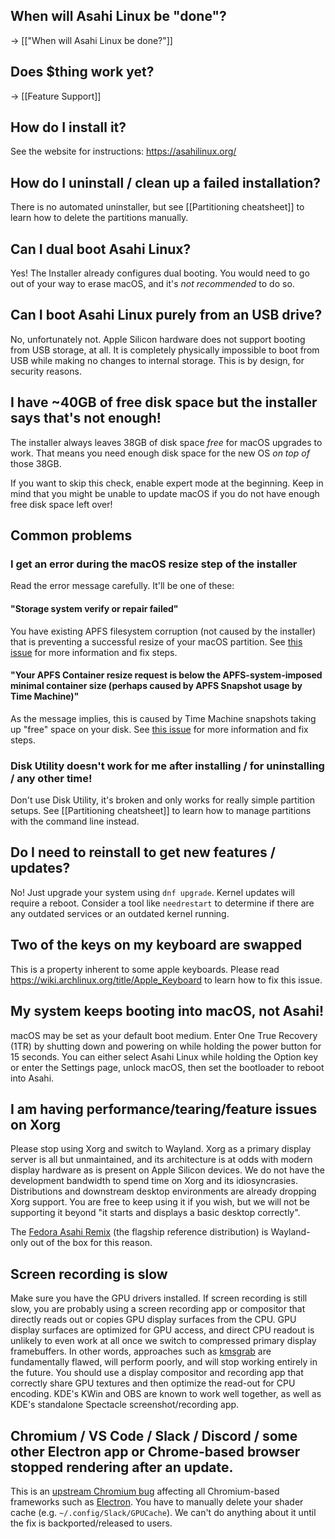 ## When will Asahi Linux be "done"?

→ [["When will Asahi Linux be done?"]]

## Does $thing work yet?

→ [[Feature Support]]

## How do I install it?

See the website for instructions: https://asahilinux.org/

## How do I uninstall / clean up a failed installation?

There is no automated uninstaller, but see [[Partitioning cheatsheet]] to learn how to delete the partitions manually.

## Can I dual boot Asahi Linux?

Yes! The Installer already configures dual booting. You would need to go out of your way to erase macOS, and it's *not recommended* to do so.

## Can I boot Asahi Linux purely from an USB drive?

No, unfortunately not. Apple Silicon hardware does not support booting from USB storage, at all. It is completely physically impossible to boot from USB while making no changes to internal storage. This is by design, for security reasons. 

## I have ~40GB of free disk space but the installer says that's not enough!

The installer always leaves 38GB of disk space *free* for macOS upgrades to work. That means you need enough disk space for the new OS *on top of* those 38GB.

If you want to skip this check, enable expert mode at the beginning. Keep in mind that you might be unable to update macOS if you do not have enough free disk space left over!

## Common problems

### I get an error during the macOS resize step of the installer

Read the error message carefully. It'll be one of these:

#### "Storage system verify or repair failed"

You have existing APFS filesystem corruption (not caused by the installer) that is preventing a successful resize of your macOS partition. See [this issue](https://github.com/AsahiLinux/asahi-installer/issues/81) for more information and fix steps.

#### "Your APFS Container resize request is below the APFS-system-imposed minimal container size (perhaps caused by APFS Snapshot usage by Time Machine)"

As the message implies, this is caused by Time Machine snapshots taking up "free" space on your disk. See [this issue](https://github.com/AsahiLinux/asahi-installer/issues/86) for more information and fix steps.

### Disk Utility doesn't work for me after installing / for uninstalling / any other time!

Don't use Disk Utility, it's broken and only works for really simple partition setups. See [[Partitioning cheatsheet]] to learn how to manage partitions with the command line instead.

## Do I need to reinstall to get new features / updates?

No! Just upgrade your system using `dnf upgrade`. Kernel updates will require a reboot. Consider a tool like `needrestart` to determine if there are any outdated services or an outdated kernel running.

## Two of the keys on my keyboard are swapped

This is a property inherent to some apple keyboards. Please read https://wiki.archlinux.org/title/Apple_Keyboard to learn how to fix this issue.

## My system keeps booting into macOS, not Asahi!

macOS may be set as your default boot medium. Enter One True Recovery (1TR) by shutting down and powering on while holding the power button for 15 seconds. You can either select Asahi Linux while holding the Option key or enter the Settings page, unlock macOS, then set the bootloader to reboot into Asahi.

## I am having performance/tearing/feature issues on Xorg

Please stop using Xorg and switch to Wayland. Xorg as a primary display server is all but unmaintained, and its architecture is at odds with modern display hardware as is present on Apple Silicon devices. We do not have the development bandwidth to spend time on Xorg and its idiosyncrasies. Distributions and downstream desktop environments are already dropping Xorg support. You are free to keep using it if you wish, but we will not be supporting it beyond "it starts and displays a basic desktop correctly".

The [Fedora Asahi Remix](https://asahilinux.org/fedora/) (the flagship reference distribution) is Wayland-only out of the box for this reason.

## Screen recording is slow

Make sure you have the GPU drivers installed. If screen recording is still slow, you are probably using a screen recording app or compositor that directly reads out or copies GPU display surfaces from the CPU. GPU display surfaces are optimized for GPU access, and direct CPU readout is unlikely to even work at all once we switch to compressed primary display framebuffers. In other words, approaches such as [kmsgrab](http://underpop.online.fr/f/ffmpeg/help/kmsgrab.htm.gz) are fundamentally flawed, will perform poorly, and will stop working entirely in the future. You should use a display compositor and recording app that correctly share GPU textures and then optimize the read-out for CPU encoding. KDE's KWin and OBS are known to work well together, as well as KDE's standalone Spectacle screenshot/recording app.

## Chromium / VS Code / Slack / Discord / some other Electron app or Chrome-based browser stopped rendering after an update.
This is an [upstream Chromium bug](https://bugs.chromium.org/p/chromium/issues/detail?id=1442633) affecting all Chromium-based frameworks such as [Electron](https://github.com/electron/electron/issues/40366). You have to manually delete your shader cache (e.g. `~/.config/Slack/GPUCache`). We can't do anything about it until the fix is backported/released to users.